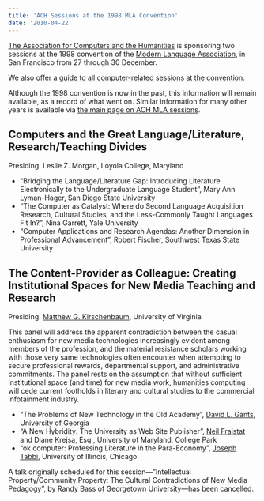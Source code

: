```yaml
---
title: 'ACH Sessions at the 1998 MLA Convention'
date: '2010-04-22'
---
```

[The Association for Computers and the Humanities](http://ach.org) is sponsoring two sessions at the 1998 convention of the [Modern Language Association](http://www.mla.org/), in San Francisco from 27 through 30 December.

We also offer a [guide to all computer-related sessions at the convention](?q=node/55).

Although the 1998 convention is now in the past, this information will remain available, as a record of what went on. Similar information for many other years is available via [the main page on ACH MLA sessions](?q=node/25).

Computers and the Great Language/Literature, Research/Teaching Divides
----------------------------------------------------------------------

Presiding: Leslie Z. Morgan, Loyola College, Maryland

- “Bridging the Language/Literature Gap: Introducing Literature Electronically to the Undergraduate Language Student”, Mary Ann Lyman-Hager, San Diego State University
- “The Computer as Catalyst: Where do Second Language Acquisition Research, Cultural Studies, and the Less-Commonly Taught Languages Fit In?”, Nina Garrett, Yale University
- “Computer Applications and Research Agendas: Another Dimension in Professional Advancement”, Robert Fischer, Southwest Texas State University

The Content-Provider as Colleague: Creating Institutional Spaces for New Media Teaching and Research
----------------------------------------------------------------------------------------------------

Presiding: [Matthew G. Kirschenbaum](http://www.iath.virginia.edu/~mgk3k/), University of Virginia

This panel will address the apparent contradiction between the casual enthusiasm for new media technologies increasingly evident among members of the profession, and the material resistance scholars working with those very same technologies often encounter when attempting to secure professional rewards, departmental support, and administrative commitments. The panel rests on the assumption that without sufficient institutional space (and time) for new media work, humanities computing will cede current footholds in literary and cultural studies to the commercial infotainment industry.

- “The Problems of New Technology in the Old Academy”, [David L. Gants](http://parallel.park.uga.edu/dgants/cv.html), University of Georgia
- “A New Hybridity: The University as Web Site Publisher”, [Neil Fraistat](http://www.inform.umd.edu/ARHU/Depts/English/englfac/NFraistat/standard.html) and Diane Krejsa, Esq., University of Maryland, College Park
- “ok computer: Professing Literature in the Para-Economy”, [Joseph Tabbi](http://www.engl.uic.edu/english/tabbicv.htm), University of Illinois, Chicago

A talk originally scheduled for this session—”Intellectual Property/Community Property: The Cultural Contradictions of New Media Pedagogy”, by Randy Bass of Georgetown University—has been cancelled.